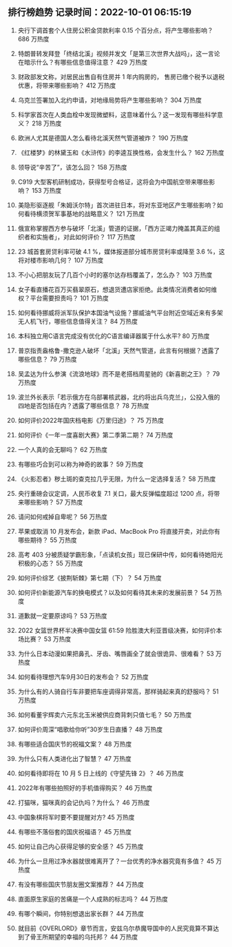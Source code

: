 
## 排行榜趋势 记录时间：2022-10-01 06:15:19
  
  1. 央行下调首套个人住房公积金贷款利率 0.15 个百分点，将产生哪些影响？ 686 万热度
    
  2. 特朗普转发拜登「终结北溪」视频并发文「是第三次世界大战吗」，这一言论在暗示什么？有哪些信息值得注意？ 429 万热度
    
  3. 财政部发文称，对居民出售自有住房并 1 年内购房的， 售房已缴个税予以退税优惠，将带来哪些影响？ 412 万热度
    
  4. 乌克兰签署加入北约申请，对地缘局势将产生哪些影响？ 304 万热度
    
  5. 科学家首次在人类血栓中发现微塑料，这意味着什么？这一发现有哪些科学意义？ 218 万热度
    
  6. 欧洲人尤其是德国人怎么看待北溪天然气管道被炸？ 190 万热度
    
  7. 《红楼梦》的林黛玉和《水浒传》的李逵互换性格，会发生什么？ 162 万热度
    
  8. 领导说“辛苦了”，该怎么回？ 158 万热度
    
  9. C919 大型客机研制成功，获得型号合格证，这将会为中国航空带来哪些影响？ 153 万热度
    
  10. 美隐形驱逐舰「朱姆沃尔特」首次进驻日本，将对东亚地区产生哪些影响？如何看待横须贺军事基地的战略意义？ 121 万热度
    
  11. 俄宣称掌握西方参与破坏「北溪」管道的证据，「西方正竭力掩盖其真正的组织者和实施者」，对此如何评价？ 117 万热度
    
  12. 23 城首套房贷利率可破 4.1 %，媒体报道部分城市房贷利率或降至 3.6 %，这将对楼市影响几何？ 107 万热度
    
  13. 不小心把朋友玩了几百个小时的塞尔达存档覆盖了，怎么办？ 103 万热度
    
  14. 女子看直播花百万买翡翠原石，想退货遭店家拒绝。此类情况消费者如何维权？平台需要担责吗？ 101 万热度
    
  15. 如何看待挪威将派军队保护本国油气设施？挪威油气平台附近空域近来有多架无人机飞行，哪些信息值得关注？ 84 万热度
    
  16. 本科独立用C语言完成没有优化的C语言编译器属于什么水平? 80 万热度
    
  17. 普京指责盎格鲁-撒克逊人破坏「北溪」天然气管道，此言有何根据？透露了哪些信息？ 79 万热度
    
  18. 吴孟达为什么参演《流浪地球》而不是老搭档周星驰的《新喜剧之王》？ 79 万热度
    
  19. 波兰外长表示「若示俄方在乌部署核武器，北约将出兵乌克兰」，公投入俄的四地是否包括在内？透露了哪些信息？ 78 万热度
    
  20. 如何评价2022年国庆档电影《万里归途》？ 75 万热度
    
  21. 如何评价《一年一度喜剧大赛》第二季第二期？ 74 万热度
    
  22. 一个人真的会无聊吗？ 62 万热度
    
  23. 有哪些巧合到可以称为神奇的故事？ 59 万热度
    
  24. 《火影忍者》秽土斑的查克拉几乎无限，为什么一定选择复活？ 58 万热度
    
  25. 央行重磅会议定调，人民币收复 7.1 关口，最大反弹幅度超过 1200 点，将带来哪些影响？ 57 万热度
    
  26. 请问如何戒掉自卑呢？ 56 万热度
    
  27. 苹果或取消 10 月发布会，新款 iPad、MacBook Pro 将直接开卖，对此你有哪些期待？ 55 万热度
    
  28. 高考 403 分被质疑学霸形象，「点读机女孩」现已保研中传，如何看待她阳光积极的心态？ 55 万热度
    
  29. 如何评价综艺《披荆斩棘》第七期（下）？ 54 万热度
    
  30. 如何评价新能源汽车的换电模式？以及如何看待其未来的发展前景？ 54 万热度
    
  31. 道歉就一定要原谅吗？ 53 万热度
    
  32. 2022 女篮世界杯半决赛中国女篮 61:59 险胜澳大利亚晋级决赛，如何评价本场比赛？ 53 万热度
    
  33. 为什么日本动漫如果把鼻孔、牙齿、嘴唇画全了就会很诡异、很难看？ 53 万热度
    
  34. 如何看待理想汽车9月30日的发布会？ 52 万热度
    
  35. 为什么有的人骑自行车非要把车座调得非常高，那样骑起来真的舒服吗？ 51 万热度
    
  36. 如何看董宇辉卖六元东北玉米被供应商背刺只值七毛？ 50 万热度
    
  37. 如何评价周深“唱歌给你听”30岁生日直播？ 48 万热度
    
  38. 有哪些适合国庆节的祝福文案？ 48 万热度
    
  39. 为什么只有人类进化出了智慧？ 47 万热度
    
  40. 如何看待即将在 10 月 5 日上线的《守望先锋 2》？ 46 万热度
    
  41. 2022年有哪些拍照好的手机值得购买？ 46 万热度
    
  42. 打猫咪，猫咪真的会记仇吗？为什么？ 46 万热度
    
  43. 中国象棋将军时要不要提醒对方? 45 万热度
    
  44. 有哪些不落俗套的国庆祝福语？ 45 万热度
    
  45. 如何让自己内心获得足够的安全感？ 45 万热度
    
  46. 为什么一旦用过净水器就很难离开了？一台优秀的净水器究竟有多值？ 45 万热度
    
  47. 有没有哪些国庆节朋友圈文案推荐？ 44 万热度
    
  48. 直面原生家庭的苦痛是一个人成熟的标志吗？ 44 万热度
    
  49. 有哪个瞬间，你特别想退出家长群？ 44 万热度
    
  50. 就目前《OVERLORD》章节而言，安兹乌尔恭魔导国中的人民究竟算不算达到了骨王所期望的幸福的乌托邦？ 44 万热度
    